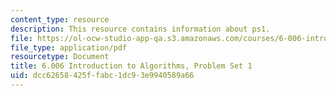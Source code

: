 ```yaml
---
content_type: resource
description: This resource contains information about ps1.
file: https://ol-ocw-studio-app-qa.s3.amazonaws.com/courses/6-006-introduction-to-algorithms-fall-2011/dcc62658425ffabc1dc93e9940589a66_MIT6_006F11_ps1.pdf
file_type: application/pdf
resourcetype: Document
title: 6.006 Introduction to Algorithms, Problem Set 1
uid: dcc62658-425f-fabc-1dc9-3e9940589a66
---
```

